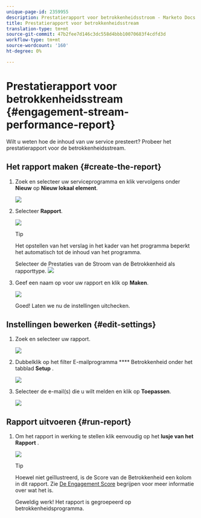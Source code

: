 ```yaml
---
unique-page-id: 2359955
description: Prestatierapport voor betrokkenheidsstroom - Marketo Docs - Productdocumentatie
title: Prestatierapport voor betrokkenheidsstream
translation-type: tm+mt
source-git-commit: 47b2fee7d146c3dc558d4bbb10070683f4cdfd3d
workflow-type: tm+mt
source-wordcount: '160'
ht-degree: 0%

---
```



# Prestatierapport voor betrokkenheidsstream {#engagement-stream-performance-report}

Wilt u weten hoe de inhoud van uw service presteert? Probeer het prestatierapport voor de betrokkenheidsstream.

## Het rapport maken {#create-the-report}

1. Zoek en selecteer uw serviceprogramma en klik vervolgens onder **Nieuw** op **Nieuw lokaal element**.

   ![](assets/localassetnutring.jpg)

1. Selecteer **Rapport**.

   ![](assets/image2014-9-15-18-3a23-3a59.png)

   >[!TIP]
   >
   >Het opstellen van het verslag in het kader van het programma beperkt het automatisch tot de inhoud van het programma.

   Selecteer de Prestaties van de Stroom van de Betrokkenheid als rapporttype.
   ![](assets/engagementreportchoose.png)

1. Geef een naam op voor uw rapport en klik op **Maken**.

   ![](assets/image2014-9-15-18-3a24-3a23.png)

   Goed! Laten we nu de instellingen uitchecken.

## Instellingen bewerken {#edit-settings}

1. Zoek en selecteer uw rapport.

   ![](assets/engagementperformancereport.jpg)

1. Dubbelklik op het filter E-mailprogramma **** Betrokkenheid onder het tabblad **Setup** .

   ![](assets/image2014-9-15-18-3a25-3a4.png)

1. Selecteer de e-mail(s) die u wilt melden en klik op **Toepassen**.

   ![](assets/engagementfilter.jpg)

## Rapport uitvoeren {#run-report}

1. Om het rapport in werking te stellen klik eenvoudig op het **lusje van het Rapport** .

   ![](assets/image2014-9-15-18-3a25-3a15.png)

   >[!TIP]
   >
   >
   >Hoewel niet geïllustreerd, is de Score van de Betrokkenheid een kolom in dit rapport. Zie [De Engagement Score](understanding-the-engagement-score.md) begrijpen voor meer informatie over wat het is.

   Geweldig werk! Het rapport is gegroepeerd op betrokkenheidsprogramma.

